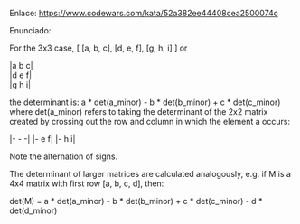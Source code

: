 Enlace: https://www.codewars.com/kata/52a382ee44408cea2500074c

Enunciado:

For the 3x3 case, [ [a, b, c], [d, e, f], [g, h, i] ] or

|a b c|  
|d e f|  
|g h i|  

the determinant is: a * det(a_minor) - b * det(b_minor) + c * det(c_minor) where det(a_minor) refers to taking the determinant of the 2x2 matrix created by crossing out the row and column in which the element a occurs:

|- - -|
|- e f|
|- h i|  

Note the alternation of signs.

The determinant of larger matrices are calculated analogously, e.g. if M is a 4x4 matrix with first row [a, b, c, d], then:

det(M) = a * det(a_minor) - b * det(b_minor) + c * det(c_minor) - d * det(d_minor)